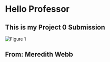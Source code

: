 # Hello Professor
## This is my Project 0 Submission
![Figure 1](https://meredithwebb.github.io/DATA310/Graph.png)
## From: Meredith Webb
